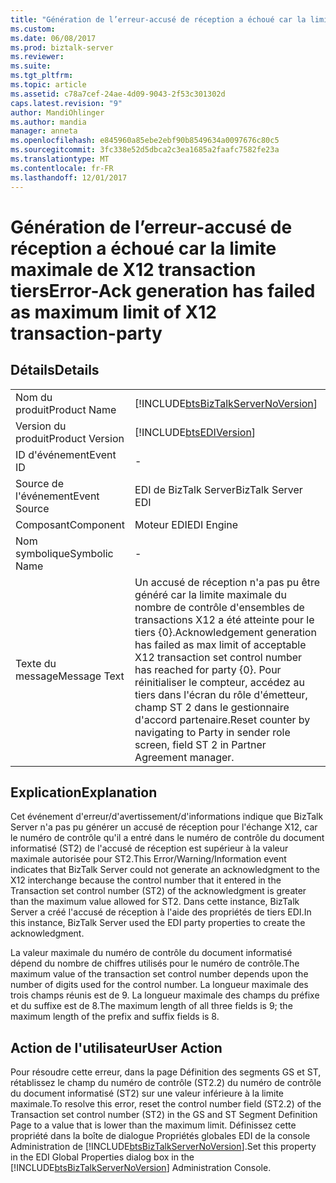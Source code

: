 ```yaml
---
title: "Génération de l’erreur-accusé de réception a échoué car la limite maximale de X12 transaction tiers | Documents Microsoft"
ms.custom: 
ms.date: 06/08/2017
ms.prod: biztalk-server
ms.reviewer: 
ms.suite: 
ms.tgt_pltfrm: 
ms.topic: article
ms.assetid: c78a7cef-24ae-4d09-9043-2f53c301302d
caps.latest.revision: "9"
author: MandiOhlinger
ms.author: mandia
manager: anneta
ms.openlocfilehash: e845960a85ebe2ebf90b8549634a0097676c80c5
ms.sourcegitcommit: 3fc338e52d5dbca2c3ea1685a2faafc7582fe23a
ms.translationtype: MT
ms.contentlocale: fr-FR
ms.lasthandoff: 12/01/2017
---
```

# <a name="error-ack-generation-has-failed-as-maximum-limit-of-x12-transaction-party"></a><span data-ttu-id="bf5a5-102">Génération de l’erreur-accusé de réception a échoué car la limite maximale de X12 transaction tiers</span><span class="sxs-lookup"><span data-stu-id="bf5a5-102">Error-Ack generation has failed as maximum limit of X12 transaction-party</span></span>
## <a name="details"></a><span data-ttu-id="bf5a5-103">Détails</span><span class="sxs-lookup"><span data-stu-id="bf5a5-103">Details</span></span>  
  
|||  
|-|-|  
|<span data-ttu-id="bf5a5-104">Nom du produit</span><span class="sxs-lookup"><span data-stu-id="bf5a5-104">Product Name</span></span>|[!INCLUDE[btsBizTalkServerNoVersion](../includes/btsbiztalkservernoversion-md.md)]|  
|<span data-ttu-id="bf5a5-105">Version du produit</span><span class="sxs-lookup"><span data-stu-id="bf5a5-105">Product Version</span></span>|[!INCLUDE[btsEDIVersion](../includes/btsediversion-md.md)]|  
|<span data-ttu-id="bf5a5-106">ID d'événement</span><span class="sxs-lookup"><span data-stu-id="bf5a5-106">Event ID</span></span>|-|  
|<span data-ttu-id="bf5a5-107">Source de l'événement</span><span class="sxs-lookup"><span data-stu-id="bf5a5-107">Event Source</span></span>|<span data-ttu-id="bf5a5-108">EDI de BizTalk Server</span><span class="sxs-lookup"><span data-stu-id="bf5a5-108">BizTalk Server EDI</span></span>|  
|<span data-ttu-id="bf5a5-109">Composant</span><span class="sxs-lookup"><span data-stu-id="bf5a5-109">Component</span></span>|<span data-ttu-id="bf5a5-110">Moteur EDI</span><span class="sxs-lookup"><span data-stu-id="bf5a5-110">EDI Engine</span></span>|  
|<span data-ttu-id="bf5a5-111">Nom symbolique</span><span class="sxs-lookup"><span data-stu-id="bf5a5-111">Symbolic Name</span></span>|-|  
|<span data-ttu-id="bf5a5-112">Texte du message</span><span class="sxs-lookup"><span data-stu-id="bf5a5-112">Message Text</span></span>|<span data-ttu-id="bf5a5-113">Un accusé de réception n'a pas pu être généré car la limite maximale du nombre de contrôle d'ensembles de transactions X12 a été atteinte pour le tiers {0}.</span><span class="sxs-lookup"><span data-stu-id="bf5a5-113">Acknowledgement generation has failed as max limit of acceptable X12 transaction set control number has reached for party {0}.</span></span> <span data-ttu-id="bf5a5-114">Pour réinitialiser le compteur, accédez au tiers dans l'écran du rôle d'émetteur, champ ST 2 dans le gestionnaire d'accord partenaire.</span><span class="sxs-lookup"><span data-stu-id="bf5a5-114">Reset counter by navigating to Party in sender role screen, field ST 2 in Partner Agreement manager.</span></span>|  
  
## <a name="explanation"></a><span data-ttu-id="bf5a5-115">Explication</span><span class="sxs-lookup"><span data-stu-id="bf5a5-115">Explanation</span></span>  
 <span data-ttu-id="bf5a5-116">Cet événement d'erreur/d'avertissement/d'informations indique que BizTalk Server n'a pas pu générer un accusé de réception pour l'échange X12, car le numéro de contrôle qu'il a entré dans le numéro de contrôle du document informatisé (ST2) de l'accusé de réception est supérieur à la valeur maximale autorisée pour ST2.</span><span class="sxs-lookup"><span data-stu-id="bf5a5-116">This Error/Warning/Information event indicates that BizTalk Server could not generate an acknowledgment to the X12 interchange because the control number that it entered in the Transaction set control number (ST2) of the acknowledgment is greater than the maximum value allowed for ST2.</span></span> <span data-ttu-id="bf5a5-117">Dans cette instance, BizTalk Server a créé l'accusé de réception à l'aide des propriétés de tiers EDI.</span><span class="sxs-lookup"><span data-stu-id="bf5a5-117">In this instance, BizTalk Server used the EDI party properties to create the acknowledgment.</span></span>  
  
 <span data-ttu-id="bf5a5-118">La valeur maximale du numéro de contrôle du document informatisé dépend du nombre de chiffres utilisés pour le numéro de contrôle.</span><span class="sxs-lookup"><span data-stu-id="bf5a5-118">The maximum value of the transaction set control number depends upon the number of digits used for the control number.</span></span> <span data-ttu-id="bf5a5-119">La longueur maximale des trois champs réunis est de 9. La longueur maximale des champs du préfixe et du suffixe est de 8.</span><span class="sxs-lookup"><span data-stu-id="bf5a5-119">The maximum length of all three fields is 9; the maximum length of the prefix and suffix fields is 8.</span></span>  
  
## <a name="user-action"></a><span data-ttu-id="bf5a5-120">Action de l'utilisateur</span><span class="sxs-lookup"><span data-stu-id="bf5a5-120">User Action</span></span>  
 <span data-ttu-id="bf5a5-121">Pour résoudre cette erreur, dans la page Définition des segments GS et ST, rétablissez le champ du numéro de contrôle (ST2.2) du numéro de contrôle du document informatisé (ST2) sur une valeur inférieure à la limite maximale.</span><span class="sxs-lookup"><span data-stu-id="bf5a5-121">To resolve this error, reset the control number field (ST2.2) of the Transaction set control number (ST2) in the GS and ST Segment Definition Page to a value that is lower than the maximum limit.</span></span> <span data-ttu-id="bf5a5-122">Définissez cette propriété dans la boîte de dialogue Propriétés globales EDI de la console Administration de [!INCLUDE[btsBizTalkServerNoVersion](../includes/btsbiztalkservernoversion-md.md)].</span><span class="sxs-lookup"><span data-stu-id="bf5a5-122">Set this property in the EDI Global Properties dialog box in the [!INCLUDE[btsBizTalkServerNoVersion](../includes/btsbiztalkservernoversion-md.md)] Administration Console.</span></span>